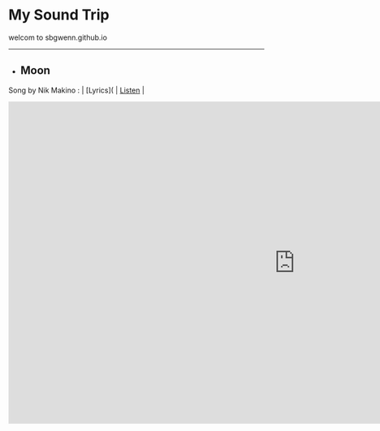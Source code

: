 # **My Sound Trip**
welcom to sbgwenn.github.io
___
- ## **Moon**
Song by Nik Makino : | [Lyrics]( | [Listen](https://open.new.window.spotify.com/track/2oupN96VwNrbONyMtTWGjH?autoplay=true) |

<iframe width="1128" height="635" src="https://www.youtube.com/embed/I8PuR6RkrTU" title="Nik Makino ft. Flow G performs “Moon” LIVE on Wish 107.5 Bus" frameborder="0" allow="accelerometer; autoplay; clipboard-write; encrypted-media; gyroscope; picture-in-picture" allowfullscreen></iframe> 
